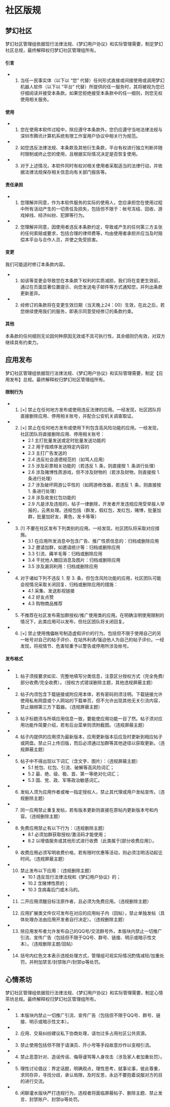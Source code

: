# 社区版规

## 梦幻社区

梦幻社区管理组依据现行法律法规、《梦幻用户协议》和实际管理需要，制定梦幻社区总规，最终解释权归梦幻社区管理组所有。

#### 引言

- 1. 当任一民事实体（以下以 “您” 代替）任何形式直接或间接使用或调用梦幻机器人软件（以下以 “平台” 代替）所提供的任一服务时，其将被视为您已仔细阅读并接受本条款。如果您拒绝接受本条款中的任一细则，则您无权使用相关服务。

#### 使用

- 1. 您在使用本软件过程中，除应遵守本条款外，您仍应遵守当地法律法规与深圳市腾讯计算机系统有限工作室用户协议中相关行为规范。
- 2. 如您违反法律法规、本条款及其他衍生条款，平台有权进行独立判断并随时限制或终止您的使用，且根据实际情况决定是否恢复使用。
- 3. 对于上述情况，本软件同时有权对相关使用者采取适当的法律行动，并依据法律法规保存相关信息向有关部门报告等。

#### 责任承担

- 1. 您理解并同意，作为本软件服务的实际的使用人，您应承担您在使用过程中所有活动产生的一切责任及损失，包括但不限于：帐号冻结、回收、游戏掉线、经济纠纷、犯罪等行为。
- 2. 您理解并同意，因使用者违反本条款约定，导致或产生的任何第三方主张的任何索赔或要求，包括合理的律师费等，均由使用者承担并应当及时赔偿本平台与合作人员，并使之免受损害。

#### 变更

我们可能适时修订本条款内容。

- 1. 如该等变更会导致您在本条款下权利的实质减损，我们将在变更生效前，通过在页面显著位置提示、向您发送电子邮件等方式通知您，并列出条款更新差异。
- 2. 经修订的条款将在变更生效日期（当天晚上24：00）生效，在此之后，若您继续使用我们的服务，即表示同意受经修订的条款约束。

#### 其他

本条款的任何细则无论因何种原因无效或不具可执行性，其余细则仍有效，对双方继续具有约束力。

## 应用发布

梦幻社区管理组依据现行法律法规、《梦幻用户协议》和实际管理需要，制定【应用发布】总规。最终解释权归梦幻社区管理组所有。

#### 限制行为

- 1. [×] 禁止在任何地方发布或使用违反法律的应用。一经发现，社区团队将直接删除应用、停用相关账号，并配合公安机关调查取证。
- 2. [×] 禁止在任何地方发布或使用下列包含高风险功能的应用。一经发现，社区团队将直接删除应用、停用相关账号：
     * 2.1 主打批量发送或定时批量发送功能的
     * 2.2 用于按顺序发送特定内容的
     * 2.3 主打广告发送的
     * 2.4 违反社会道德规范的（如骂人应用）
     * 2.5 涉及彩票相关功能的（若违反 1. 条，则直接按 1. 条进行处理）
     * 2.6 涉及赌博性质游戏，但不涉及财物的（若涉及财物，则直接按 1. 条进行处理）
     * 2.7 涉及破坏网游公平性的（如网游修改器，若违反 1. 条，则直接按 1. 条进行处理）
     * 2.8 涉及收发红包功能的
     * 2.9 凡是涉及违规的，帖子一律删除，开发者开发违规应用受举报人举报的，云黑处理。违规包括（群发，假红包，发红包，赌博，批量加群，批量加好友，黄色，发卡等等）
- 3. [!] 不要在社区发布下列类别的应用。一经发现，社区团队将采取对应措施。
     * 3.1 在应用所发消息中包含广告、推广性质信息的：归档或删除应用
     * 3.2 邀请加群，如邀请统计等：归档或删除应用
     * 3.3 引流、薅羊毛等：归档或删除应用
     * 3.4 干扰他人撤回消息及图片：归档或删除应用
     * 3.5 涉及漏洞利用：归档或删除应用
- 4. 对于诸如下列不违反 1. 至 3. 条，但包含风险功能的应用，社区团队可能会视情况采取关闭回复、归档或删除应用的措施：
     * 4.1 采集、发送影视链接
     * 4.2 好友点赞
     * 4.3 购物商品推荐
- 5. 不推荐在社区发布需加群授权/推广使用类的应用。在明确注明使用限制的情况下，此类应用可以发布，但社区团队将关闭回复。
- 6. [×] 禁止使用傀儡帐号制造虚假评价的行为。包括但不限于使用自己的另一帐号对自己的帖子评价、在站外利诱/强迫他人为自己的帖子评价。一经发现，将视情节、危害轻重予以警告或停用所涉及帐号。

#### 发布格式

- 1. 帖子须按要求如实、完整地填写分类信息，注意区分授权方式（完全免费/部分收费/完全收费）。（授权方式错误删除主题，其他违规屏蔽主题）
- 2. 帖子内须包含下载链接或附应用本体，若有密码则须注明。下载链接允许使用私有网盘或个人网站的下载单页，但不允许出现其他无关引流内容，禁止捆绑第三方下载器。（违规屏蔽主题）
- 3. 帖子标题须与所填应用信息一致，要能使应用功能一目了然。帖子须对应用功能作简要介绍，若有后台菜单则须附截图。（违规屏蔽主题）
- 4. 帖子内提供的应用须为最新版本，应用更新版本后应及时更新到相应帖子或网盘。禁止只上传旧版，而后必须通过加群等其他途径以获取更新。（违规屏蔽主题）
- 5. 帖子中不得出现以下词汇（含文字、图片）：（违规屏蔽主题）
     * 5.1 抢包、红包、引流、破解等高风险词汇；
     * 5.2 最、绝、级、极、首、第一等绝对化词汇；
     * 5.3 国、党、政、军等政治敏感词汇。
- 6. 发帖人须为应用作者或唯一指定授权人，禁止其代理或用户发帖宣传。（违规删除主题）
- 7. 同一应用禁止重复发帖，若有版本更新则直接在原帖内更新版本号和内容。（违规删除主题）
- 8. 免费应用禁止有以下行为：（违规删除主题）
     * 8.1 必须加群获取授权/激活码才能使用；
     * 8.2 以增值服务或其他形式进行收费（此类属于[部分收费应用]）。
- 9. 收费应用必须写明收费价格，若有限时优惠等活动，则必须注明活动起讫时间。（违规屏蔽主题）
- 10. 禁止发布以下应用：（违规删除主题）
      * 10.1 违反现行法律法规和《梦幻用户协议》的；
      * 10.2 含赌博性质的；
      * 10.3 含病毒后门或木马的。
- 11. 二开应用须醒目标注原作者，且必须为免费应用。（违规删除主题）
- 12. 应用扩展类文件仅可发布在对应的应用帖子内（回帖），禁止单独发帖（具体处理办法由应用开发者自行决定）。（违规删除主题）
- 13. 除应用发布者允许发布自己的QQ号/交流群号外，本版块内禁止一切推广引流、宣传广告（包括但不限于QQ号、群号、链接、明示或暗示性文本）。（违规删除主题/回帖）
- 14. 括号内红色文本表示违规处理方式，管理组可视实际情况酌情减轻/加重处罚，并附加禁言/封禁账户/封禁ip等处罚。


## 心情茶坊

梦幻社区管理组依据现行法律法规、《梦幻用户协议》和实际管理需要，制定心情茶坊总规。最终解释权归梦幻社区管理组所有。

- 1. 本版块内禁止一切推广引流、宣传广告（包括但不限于QQ号、群号、链接、明示或暗示性文本）。
- 2. 应用、交易纠纷建议私下协商处理，请勿过多占用社区公共资源。
- 3. 禁止使用包括但不限于请演员、开小号等手段故意炒作以变相引流。
- 4. 禁止恶意针对、造谣传谣、侮辱谩骂等人身攻击（涉及家人者加重处罚）。
- 5. 理性讨论倡议：界定话题，明确观点，理性思考，就事论事，彼此尊重，求同存异，寻找分歧，承认局限，及时反思，永远不要抱着说服对方的目的进行交流。
- 6. 闲聊灌水版块严打违规行为，违规者将面临屏蔽帖子、删除主题、禁止发言、封禁账户、封禁ip等处罚。
